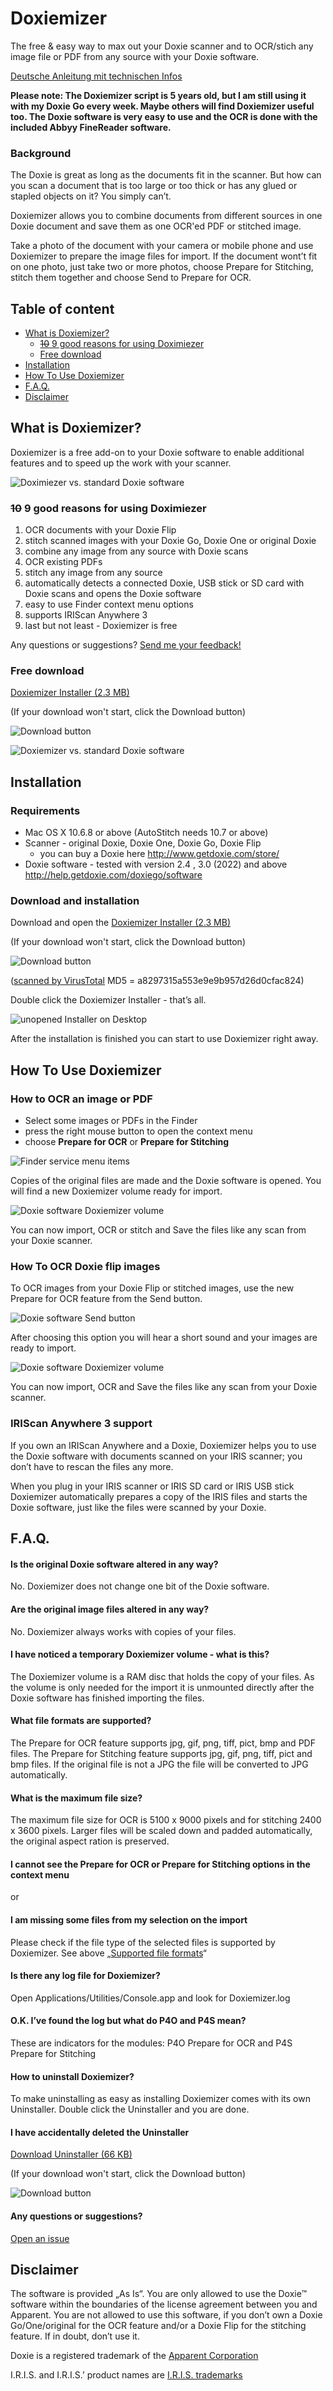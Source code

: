 # Doxiemizer
The free & easy way to max out your Doxie scanner and to OCR/stich any image file or PDF from any source with your Doxie software.

[Deutsche Anleitung mit technischen Infos](README-german.md)

**Please note: The Doxiemizer script is 5 years old, but I am still using it with my Doxie Go every week. Maybe others will find Doxiemizer useful too. The Doxie software is very easy to use and the OCR is done with the included Abbyy FineReader software.**

### Background
The Doxie is great as long as the documents fit in the scanner. But how can you scan a document that is too large or too thick or has any glued or stapled objects on it? You simply can’t.

Doxiemizer allows you to combine documents from different sources in one Doxie document and save them as one OCR'ed PDF or stitched image. 

Take a photo of the document with your camera or mobile phone and use Doxiemizer to prepare the image files for import. If the document wont’t fit on one photo, just take two or more photos, choose Prepare for Stitching, stitch them together and choose Send to Prepare for OCR. 

## Table of content
  * [What is Doxiemizer?](#what-is-doxiemizer)
    + [~~10~~ 9 good reasons for using Doximiezer](#10-9-good-reasons-for-using-doximiezer)
    + [Free download](#free-download)
  * [Installation](#installation) 
  * [How To Use Doxiemizer](#how-to-use-doxiemizer)
  * [F.A.Q.](#faq)
  * [Disclaimer](#disclaimer)

## What is Doxiemizer?
Doxiemizer is a free add-on to your Doxie software to enable additional features and to speed up the work with your scanner.

![Doximiezer vs. standard Doxie software](images-for-readme/comparisonchart.png)
### ~~10~~ 9 good reasons for using Doximiezer
1. OCR documents with your Doxie Flip
2. stitch scanned images with your Doxie Go, Doxie One or original Doxie
3. combine any image from any source with Doxie scans
4. OCR existing PDFs
5. stitch any image from any source
6. automatically detects a connected Doxie, USB stick or SD card with Doxie scans and opens the Doxie software
7. easy to use Finder context menu options
8. supports IRIScan Anywhere 3
9. last but not least - Doxiemizer is free

Any questions or suggestions? [Send me your feedback!](https://doxiemizer.uservoice.com/)

### Free download
[Doxiemizer Installer (2.3 MB)](Doxiemizer%20Installer.zip)

(If your download won't start, click the Download button)

![Download button](images-for-readme/dlarrow.jpg)

![Doxiemizer vs. standard Doxie software](images-for-readme/installer-disclaimer.png)

## Installation
### Requirements
* Mac OS X 10.6.8 or above (AutoStitch needs 10.7 or above)
* Scanner - original Doxie, Doxie One, Doxie Go, Doxie Flip
	+ you can buy a Doxie here http://www.getdoxie.com/store/
* Doxie software - tested with version 2.4 , 3.0 (2022) and above
  http://help.getdoxie.com/doxiego/software

### Download and installation
Download and open the [Doxiemizer Installer (2.3 MB)](Doxiemizer%20Installer.zip)

(If your download won't start, click the Download button)

![Download button](images-for-readme/dlarrow.jpg)

([scanned by VirusTotal](https://www.virustotal.com/gui/file/6442ff77f10a91289d55121f783ca3ca9c0de749d2bb39387ac7046f8b9f83bc/detection)  MD5 = a8297315a553e9e9b957d26d0cfac824)

Double click the Doxiemizer Installer - that’s all.

![unopened Installer on Desktop](images-for-readme/installer-on-desktop.png)

After the installation is finished you can start to use Doxiemizer right away.
## How To Use Doxiemizer
### How to OCR an image or PDF

* Select some images or PDFs in the Finder
* press the right mouse button to open the context menu
* choose **Prepare for OCR** or **Prepare for Stitching**

![Finder service menu items](images-for-readme/servicemenuitems.jpg)

Copies of the original files are made and the Doxie software is opened.
You will find a new Doxiemizer volume ready for import.

![Doxie software Doxiemizer volume](images-for-readme/import-selector.png)

You can now import, OCR or stitch and Save the files like any scan from your Doxie scanner.

### How To OCR Doxie flip images
To OCR images from your Doxie Flip or stitched images, use the new Prepare for OCR feature from the Send button.

![Doxie software Send button ](images-for-readme/export-menu.png)

After choosing this option you will hear a short sound and your images are ready to import.

![Doxie software Doxiemizer volume](images-for-readme/import-selector.png)

You can now import, OCR and Save the files like any scan from your Doxie scanner.

### IRIScan Anywhere 3 support
If you own an IRIScan Anywhere and a Doxie, Doxiemizer helps you to use the Doxie software with documents scanned on your IRIS scanner; you don’t have to rescan the files any more.

When you plug in your IRIS scanner or IRIS SD card or IRIS USB stick Doxiemizer automatically prepares a copy of the IRIS files and starts the Doxie software, just like the files were scanned by your Doxie. 

## F.A.Q.
#### Is the original Doxie software altered in any way?
No. Doxiemizer does not change one bit of the Doxie software.
#### Are the original image files altered in any way?
No. Doxiemizer always works with copies of your files.
####  I have noticed a temporary Doxiemizer volume - what is this?
The Doxiemizer volume is a RAM disc that holds the copy of your files. As the volume is only needed for the import it is unmounted directly after the Doxie software has finished importing the files.
####  What file formats are supported?
The Prepare for OCR feature supports jpg, gif, png, tiff, pict, bmp and PDF files.
The Prepare for Stitching feature supports jpg, gif, png, tiff, pict and bmp files. If the original file is not a JPG the file will be converted to JPG automatically.
#### What is the maximum file size?
The maximum file size for OCR is 5100 x 9000 pixels and for stitching 2400 x 3600 pixels. Larger files will be scaled down and padded automatically, the original aspect ration is preserved.
####  I cannot see the Prepare for OCR or Prepare for Stitching options in the context menu
or
#### I am missing some files from my selection on the import
Please check if the file type of the selected files is supported by Doxiemizer. See above „[Supported file formats](#what-is-the-maximum-file-size)“

####  Is there any log file for Doxiemizer?
Open Applications/Utilities/Console.app and look for Doxiemizer.log

####  O.K. I’ve found the log but what do P4O and P4S mean?
These are indicators for the modules: 
P4O Prepare for OCR and P4S Prepare for Stitching

#### How to uninstall Doxiemizer?
To make uninstalling as easy as installing Doxiemizer comes with its own Uninstaller. Double click the Uninstaller and you are done.

#### I have accidentally deleted the Uninstaller
[Download Uninstaller (66 KB)](Doxiemizer%20Uninstaller.zip)

(If your download won't start, click the Download button)

![Download button](images-for-readme/dlarrow.jpg)

#### Any questions or suggestions?
[Open an issue](https://github.com/einstweilen/doxiemizer/issues)

## Disclaimer
The software is provided „As Is“. You are only allowed to use the Doxie™ software within the boundaries of the license agreement between you and Apparent. You are not allowed to use this software, if you don’t own a Doxie Go/One/original for the OCR feature and/or a Doxie Flip for the stitching feature. If in doubt, don’t use it.

Doxie is a registered trademark of the [Apparent Corporation](https://www.itsapparent.com)

I.R.I.S. and I.R.I.S.’ product names are [I.R.I.S. trademarks](https://www.irislink.com/)
